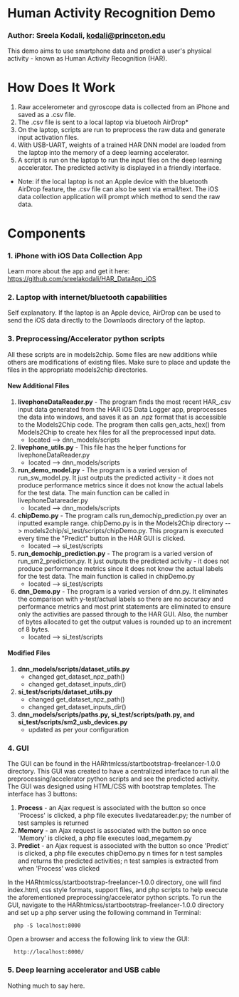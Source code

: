 # Human Activity Recognition Demo
### Author: Sreela Kodali, kodali@princeton.edu
This demo aims to use smartphone data and predict a user's physical activity - known as Human Activity Recognition (HAR).

# How Does It Work
1) Raw accelerometer and gyroscope data is collected from an iPhone and saved as a .csv file.
2) The .csv file is sent to a local laptop via bluetooh AirDrop*
3) On the laptop, scripts are run to preprocess the raw data and generate input activation files.
4) With USB-UART, weights of a trained HAR DNN model are loaded from the laptop into the memory of a deep learning accelerator.
5) A script is run on the laptop to run the input files on the deep learning accelerator. The predicted activity is displayed in a friendly interface.
* Note: if the local laptop is not an Apple device with the bluetooth AirDrop feature, the .csv file can also be sent via email/text. The iOS data collection application will prompt which method to send the raw data.

# Components
### 1. iPhone with iOS Data Collection App
Learn more about the app and get it here: https://github.com/sreelakodali/HAR_DataApp_iOS
### 2. Laptop with internet/bluetooth capabilities
Self explanatory. If the laptop is an Apple device, AirDrop can be used to send the iOS data directly to the Downlaods directory of the laptop.
### 3. Preprocessing/Accelerator python scripts
All these scripts are in models2chip. Some files are new additions while others are modifications of existing files. Make sure to place and update the files in the appropriate models2chip directories.
#### New Additional Files
1) **livephoneDataReader.py** - The program finds the most recent HAR_.csv input data generated from the HAR iOS Data Logger app,
 preprocesses the data into windows, and saves it as an .npz format that is accessible to the Models2Chip code. The program then calls gen_acts_hex() from Models2Chip to create hex files for all the preprocessed input data.
     * located —> dnn_models/scripts
2) **livephone_utils.py** - This file has the helper functions for livephoneDataReader.py
     * located —> dnn_models/scripts
3) **run_demo_model.py** - The program is a varied version of run_sw_model.py. It just outputs the predicted activity - it does not produce performance metrics since it does not know the actual labels for the test data. The main function can be called in livephoneDatareader.py
     * located —> dnn_models/scripts
4) **chipDemo.py** - The program calls run_demochip_prediction.py over an inputted example range. chipDemo.py is in the Models2Chip directory --> models2chip/si_test/scripts/chipDemo.py. This program is executed every time the "Predict" button in the HAR GUI is clicked.
     * located —> si_test/scripts
5) **run_demochip_prediction.py** - The program is a varied version of run_sm2_prediction.py. It just outputs the predicted activity - it does not produce performance metrics since it does not know the actual labels for the test data. The main function is called in chipDemo.py
     * located —> si_test/scripts
6) **dnn_Demo.py** - The program is a varied version of dnn.py. It eliminates the comparison with y-test/actual labels so there are no accuracy and performance metrics and most print statements are eliminated to ensure only the activities are passed through to the HAR GUI. Also, the number of bytes allocated to get the output values is rounded up to an increment of 8 bytes.
     * located —> si_test/scripts
#### Modified Files
1) **dnn_models/scripts/dataset_utils.py**
    * changed get_dataset_npz_path()
    * changed get_dataset_inputs_dir()
2) **si_test/scripts/dataset_utils.py**
    * changed get_dataset_npz_path()
    * changed get_dataset_inputs_dir()
3) **dnn_models/scripts/paths.py, si_test/scripts/path.py, and si_test/scripts/sm2_usb_devices.py**
    * updated as per your configuration

### 4. GUI
The GUI can be found in the HARhtmlcss/startbootstrap-freelancer-1.0.0 directory. 
This GUI was created to have a centralized interface to run all the preprocessing/accelerator python scripts and see the predicted activity. The GUI was designed using HTML/CSS with bootstrap templates. The interface has 3 buttons:
1) **Process** - an Ajax request is associated with the button so once 'Process' is clicked, a php file executes livedatareader.py; the number of test samples is returned
2) **Memory** - an Ajax request is associated with the button so once 'Memory' is clicked, a php file executes load_megamem.py
3) **Predict** - an Ajax request is associated with the button so once 'Predict' is clicked, a php file executes chipDemo.py n times for n test samples and returns the predicted activities; n test samples is extracted from when 'Process' was clicked

In the HARhtmlcss/startbootstrap-freelancer-1.0.0 directory, one will find index.html, css style formats, support files, and php scripts to help execute the aforementioned preprocessing/accelerator python scripts.
To run the GUI, navigate to the HARhtmlcss/startbootstrap-freelancer-1.0.0 directory and set up a php server using the following command in Terminal:
```
  php -S localhost:8000
```
Open a browser and access the following link to view the GUI:
```
  http://localhost:8000/
```
### 5. Deep learning accelerator and USB cable
Nothing much to say here.


